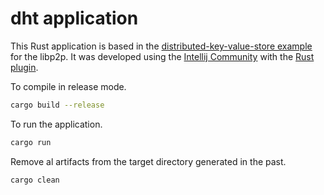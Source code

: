 # dht application 

This Rust application is based in the [distributed-key-value-store example](https://github.com/libp2p/rust-libp2p/blob/master/examples/distributed-key-value-store.rs) for the libp2p. It was developed using the [Intellij Community](https://www.jetbrains.com/idea/download/#section=linux) with the [Rust plugin](https://www.jetbrains.com/rust/).

To compile in release mode.

```bash
cargo build --release
```

To run the application.

```bash
cargo run
```

Remove al artifacts from the target directory generated in the past.

```bash
cargo clean
```
